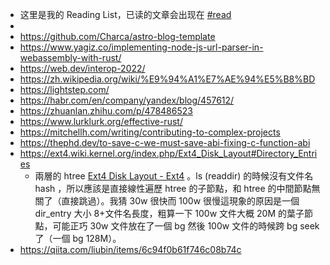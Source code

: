 - 这里是我的 Reading List，已读的文章会出现在 [#read]([[read]])
-
- https://github.com/Charca/astro-blog-template
- https://www.yagiz.co/implementing-node-js-url-parser-in-webassembly-with-rust/
- https://web.dev/interop-2022/
- https://zh.wikipedia.org/wiki/%E9%94%A1%E7%AE%94%E5%B8%BD
- https://lightstep.com/
- https://habr.com/en/company/yandex/blog/457612/
- https://zhuanlan.zhihu.com/p/478486523
- https://www.lurklurk.org/effective-rust/
- https://mitchellh.com/writing/contributing-to-complex-projects
- https://thephd.dev/to-save-c-we-must-save-abi-fixing-c-function-abi
- https://ext4.wiki.kernel.org/index.php/Ext4_Disk_Layout#Directory_Entries
	- 兩層的 htree [Ext4 Disk Layout - Ext4](https://ext4.wiki.kernel.org/index.php/Ext4_Disk_Layout#Directory_Entries) 。ls (readdir) 的時候沒有文件名 hash ，所以應該是直接線性遍歷 htree 的子節點，和 htree 的中間節點無關了（直接跳過）。我猜 30w 很快而 100w 很慢這現象的原因是一個 dir_entry 大小 8+文件名長度，粗算一下 100w 文件大概 20M 的葉子節點，可能正巧 30w 文件放在了一個 bg 然後 100w 文件的時候跨 bg seek 了（一個 bg 128M）。
- https://qiita.com/liubin/items/6c94f0b61f746c08b74c